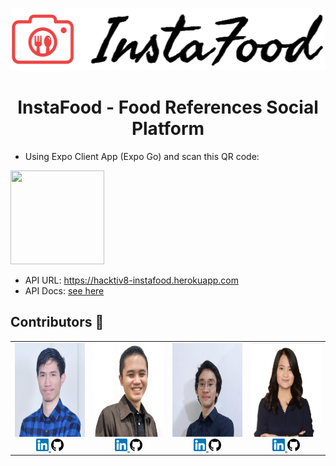 <p align=center>
<img src="https://raw.githubusercontent.com/devinaacs/instafood/development/assets/logoinstafood.jpg" height="100" /> 
</p>   
<h1 align=center> InstaFood - Food References Social Platform </h1>
 
- Using Expo Client App (Expo Go) and scan this QR code:  
<img src="https://qr.expo.dev/expo-go?owner=devinaacs&slug=instafood&releaseChannel=default&host=exp.host" width="150" height="150" />
 
- API URL: https://hacktiv8-instafood.herokuapp.com 
- API Docs: [see here](api_docs.md)

<h2> Contributors 🌠 </h2>
<table>
  <tr>
    <td align=center>
      <img src="https://raw.githubusercontent.com/devinaacs/instafood/development/assets/daniel.jpg" height="150" />
     <br />
        <a href="https://www.linkedin.com/in/rl-daniel/" title="linkedin" target="_blank">
          <img src="https://raw.githubusercontent.com/devinaacs/instafood/development/assets/linkedin.png" height="20" />
        </a>
        <a href="https://github.com/danielrylv" title="github">
         <img src="https://raw.githubusercontent.com/devinaacs/instafood/development/assets/github.png" height="20" />
        </a>
    </td>
    <td align=center>
      <img src="https://raw.githubusercontent.com/devinaacs/instafood/development/assets/bima.png" height="150" />
      <br />
        <a href="https://www.linkedin.com/in/bimansyah-pratama-345329215/" title="linkedin" target="_blank">
          <img src="https://raw.githubusercontent.com/devinaacs/instafood/development/assets/linkedin.png" height="20" />
        </a>
        <a href="https://github.com/acr8" title="github">
         <img src="https://raw.githubusercontent.com/devinaacs/instafood/development/assets/github.png" height="20" />
        </a>
    </td>
    <td align=center>
      <img src="https://raw.githubusercontent.com/devinaacs/instafood/development/assets/rafi.png" height="150" />
      <br />
        <a href="https://www.linkedin.com/in/rafi-ramdhani-a-5a9349114/" title="linkedin" target="_blank">
          <img src="https://raw.githubusercontent.com/devinaacs/instafood/development/assets/linkedin.png" height="20" />
        </a>
        <a href="https://github.com/rafi-ramdhani" title="github">
         <img src="https://raw.githubusercontent.com/devinaacs/instafood/development/assets/github.png" height="20" />
        </a>
    </td>
    <td align=center>
      <img src="https://raw.githubusercontent.com/devinaacs/instafood/development/assets/devina.png" height="150" />
      <br />
        <a href="https://www.linkedin.com/in/devinacecilias/" title="linkedin" target="_blank">
          <img src="https://raw.githubusercontent.com/devinaacs/instafood/development/assets/linkedin.png" height="20" />
        </a>
        <a href="https://github.com/devinaacs" title="github">
         <img src="https://raw.githubusercontent.com/devinaacs/instafood/development/assets/github.png" height="20" />
        </a>
    </td>
  </tr> 
</table> 




